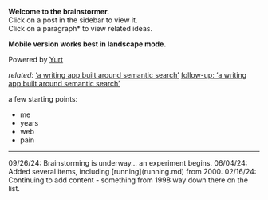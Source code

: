 **Welcome to the brainstormer.**  
Click on a post in the sidebar to view it.  
Click on a paragraph* to view related ideas.  

**Mobile version works best in landscape mode.**

Powered by [Yurt](What%20is%20Yurt.md)

*related:*
[‘a writing app built around semantic search’](https://iwebthings.joejenett.com/a-writing-app-built-around-semantic-search/)
[follow-up: ‘a writing app built around semantic search’](https://iwebthings.joejenett.com/follow-up-a-writing-app-built-around-semantic-search/)  

a few starting points:  
- me
- years
- web  
- pain 

<hr>  
09/26/24: Brainstorming is underway... an experiment begins.
06/04/24: Added several items, including [running](running.md) from 2000.
02/16/24: Continuing to add content - something from 1998 way down there on the list.






